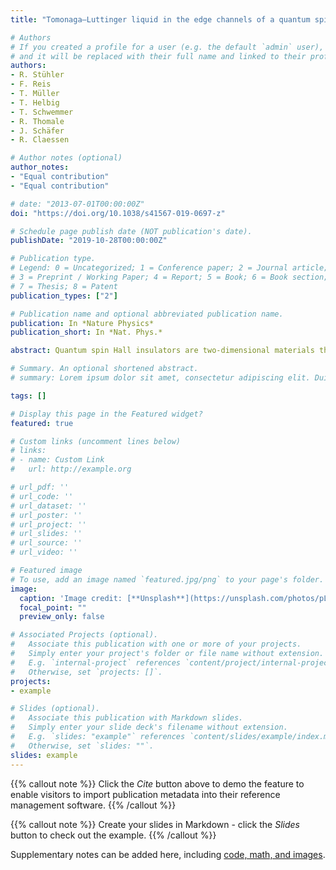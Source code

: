 ```yaml
---
title: "Tomonaga–Luttinger liquid in the edge channels of a quantum spin Hall insulator"

# Authors
# If you created a profile for a user (e.g. the default `admin` user), write the username (folder name) here 
# and it will be replaced with their full name and linked to their profile.
authors:
- R. Stühler
- F. Reis 
- T. Müller
- T. Helbig
- T. Schwemmer
- R. Thomale
- J. Schäfer
- R. Claessen 

# Author notes (optional)
author_notes:
- "Equal contribution"
- "Equal contribution"

# date: "2013-07-01T00:00:00Z"
doi: "https://doi.org/10.1038/s41567-019-0697-z"

# Schedule page publish date (NOT publication's date).
publishDate: "2019-10-28T00:00:00Z"

# Publication type.
# Legend: 0 = Uncategorized; 1 = Conference paper; 2 = Journal article;
# 3 = Preprint / Working Paper; 4 = Report; 5 = Book; 6 = Book section;
# 7 = Thesis; 8 = Patent
publication_types: ["2"]

# Publication name and optional abbreviated publication name.
publication: In *Nature Physics*
publication_short: In *Nat. Phys.*

abstract: Quantum spin Hall insulators are two-dimensional materials that host conducting helical electron states strictly confined to the one-dimensional boundaries. These edge channels are protected by time-reversal symmetry against single-particle backscattering, opening new avenues for spin-based electronics and computation. However, the effect of the interelectronic Coulomb repulsion also has to be taken into account, as two-particle scattering is not impeded by topological protection and may strongly affect the edge state conductance. Here, we explore the impact of electronic correlations on highly localized edge states of the unique quantum spin Hall material bismuthene on SiC(0001) (ref. 1). Exploiting the advantage of having an accessible monolayer substrate system, we use STM/STS to visualize the close-to-perfect one-dimensional confinement of the edge channels and scrutinize their suppressed density of states at the Fermi level. On the basis of the observed spectral behaviour and its universal scaling with energy and temperature, we demonstrate the correspondence with a (helical) Tomonaga–Luttinger liquid. In particular, the extracted interaction parameter K is directly relevant to the fundamental question of the temperatures at which the quantized conductance (a hallmark of quantum spin Hall materials) will become obscured by correlations (ref. 2).

# Summary. An optional shortened abstract.
# summary: Lorem ipsum dolor sit amet, consectetur adipiscing elit. Duis posuere tellus ac convallis placerat. Proin tincidunt magna sed ex sollicitudin condimentum.

tags: []

# Display this page in the Featured widget?
featured: true

# Custom links (uncomment lines below)
# links:
# - name: Custom Link
#   url: http://example.org

# url_pdf: ''
# url_code: ''
# url_dataset: ''
# url_poster: ''
# url_project: ''
# url_slides: ''
# url_source: ''
# url_video: ''

# Featured image
# To use, add an image named `featured.jpg/png` to your page's folder. 
image:
  caption: 'Image credit: [**Unsplash**](https://unsplash.com/photos/pLCdAaMFLTE)'
  focal_point: ""
  preview_only: false

# Associated Projects (optional).
#   Associate this publication with one or more of your projects.
#   Simply enter your project's folder or file name without extension.
#   E.g. `internal-project` references `content/project/internal-project/index.md`.
#   Otherwise, set `projects: []`.
projects:
- example

# Slides (optional).
#   Associate this publication with Markdown slides.
#   Simply enter your slide deck's filename without extension.
#   E.g. `slides: "example"` references `content/slides/example/index.md`.
#   Otherwise, set `slides: ""`.
slides: example
---
```


{{% callout note %}}
Click the *Cite* button above to demo the feature to enable visitors to import publication metadata into their reference management software.
{{% /callout %}}

{{% callout note %}}
Create your slides in Markdown - click the *Slides* button to check out the example.
{{% /callout %}}

Supplementary notes can be added here, including [code, math, and images](https://wowchemy.com/docs/writing-markdown-latex/).
